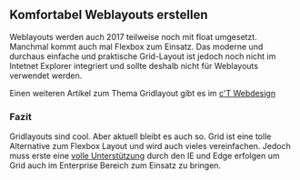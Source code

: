 ## Komfortabel Weblayouts erstellen
Weblayouts werden auch 2017 teilweise noch mit float umgesetzt. Manchmal kommt auch mal Flexbox zum Einsatz. Das moderne und durchaus einfache und praktische Grid-Layout ist jedoch noch nicht im Intetnet Explorer integriert und sollte deshalb nicht für Weblayouts verwendet werden. 




 
Einen weiteren Artikel zum Thema Gridlayout gibt es im [c'T Webdesign](/de/artikel/ct-webdesign/2017/layout-grids-mit-css)





### Fazit
Gridlayouts sind cool. Aber aktuell bleibt es auch so. Grid ist eine tolle Alternative zum Flexbox Layout und wird auch vieles vereinfachen. Jedoch muss erste eine [volle Unterstützung](https://caniuse.com/#search=grid) durch den IE und Edge erfolgen um Grid auch im Enterprise Bereich zum Einsatz zu bringen.
